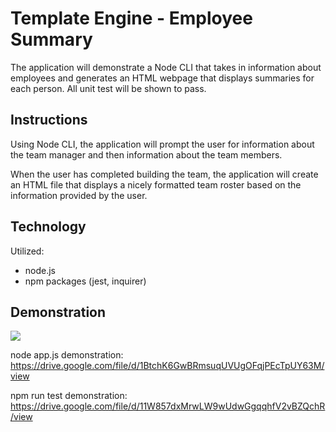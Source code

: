 # Template Engine - Employee Summary

The application will demonstrate a Node CLI that takes in information about employees and generates an HTML webpage that displays summaries for each person. All unit test will be shown to pass.

## Instructions

Using Node CLI, the application will prompt the user for information about the team manager and then information about the team members. 

When the user has completed building the team, the application will create an HTML file that displays a nicely formatted team roster based on the information provided by the user. 


## Technology

Utilized:
- node.js
- npm packages (jest, inquirer)

## Demonstration

![](images/MyTeamHTML)

node app.js demonstration:
https://drive.google.com/file/d/1BtchK6GwBRmsuqUVUgOFqjPEcTpUY63M/view

npm run test demonstration:
https://drive.google.com/file/d/11W857dxMrwLW9wUdwGgqqhfV2vBZQchR/view